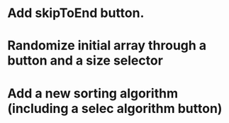 # Add skipToEnd button.

# Randomize initial array through a button and a size selector

# Add a new sorting algorithm (including a selec algorithm button)